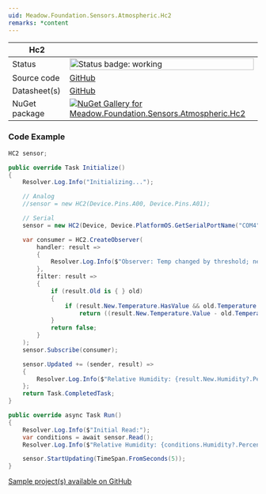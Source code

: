 ```yaml
---
uid: Meadow.Foundation.Sensors.Atmospheric.Hc2
remarks: *content
---
```


| Hc2 | |
|--------|--------|
| Status | <img src="https://img.shields.io/badge/Working-brightgreen" style="width: auto; height: -webkit-fill-available;" alt="Status badge: working" /> |
| Source code | [GitHub](https://github.com/WildernessLabs/Meadow.Foundation/tree/main/Source/Meadow.Foundation.Peripherals/Sensors.Atmospheric.Hc2) |
| Datasheet(s) | [GitHub](https://github.com/WildernessLabs/Meadow.Foundation/tree/main/Source/Meadow.Foundation.Peripherals/Sensors.Atmospheric.Hc2/Datasheet) |
| NuGet package | <a href="https://www.nuget.org/packages/Meadow.Foundation.Sensors.Atmospheric.Hc2/" target="_blank"><img src="https://img.shields.io/nuget/v/Meadow.Foundation.Sensors.Atmospheric.Hc2.svg?label=Meadow.Foundation.Sensors.Atmospheric.Hc2" alt="NuGet Gallery for Meadow.Foundation.Sensors.Atmospheric.Hc2" /></a> |
### Code Example

```csharp
HC2 sensor;

public override Task Initialize()
{
    Resolver.Log.Info("Initializing...");

    // Analog
    //sensor = new HC2(Device.Pins.A00, Device.Pins.A01);

    // Serial
    sensor = new HC2(Device, Device.PlatformOS.GetSerialPortName("COM4"));

    var consumer = HC2.CreateObserver(
        handler: result =>
        {
            Resolver.Log.Info($"Observer: Temp changed by threshold; new Temp: {result.New.Temperature?.Celsius:N2} °C, old: {result.Old?.Temperature?.Celsius:N2} °C");
        },
        filter: result =>
        {
            if (result.Old is { } old)
            {
                if (result.New.Temperature.HasValue && old.Temperature.HasValue)
                    return ((result.New.Temperature.Value - old.Temperature.Value).Abs().Celsius > 0.5);
            }
            return false;
        }
    );
    sensor.Subscribe(consumer);

    sensor.Updated += (sender, result) =>
    {
        Resolver.Log.Info($"Relative Humidity: {result.New.Humidity?.Percent:N2} %, Temperature: {result.New.Temperature?.Celsius:N2} °C");
    };
    return Task.CompletedTask;
}

public override async Task Run()
{
    Resolver.Log.Info($"Initial Read:");
    var conditions = await sensor.Read();
    Resolver.Log.Info($"Relative Humidity: {conditions.Humidity?.Percent:N2} %, Temperature: {conditions.Temperature?.Celsius:N2} °C");

    sensor.StartUpdating(TimeSpan.FromSeconds(5));
}

```

[Sample project(s) available on GitHub](https://github.com/WildernessLabs/Meadow.Foundation/tree/main/Source/Meadow.Foundation.Peripherals/Sensors.Atmospheric.Hc2/Samples/Hc2_Sample)

